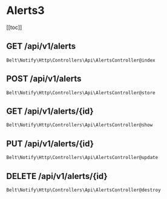 # Alerts3

[[toc]]

## GET /api/v1/alerts

`Belt\Notify\Http\Controllers\Api\AlertsController@index`

## POST /api/v1/alerts

`Belt\Notify\Http\Controllers\Api\AlertsController@store`

## GET /api/v1/alerts/{id}

`Belt\Notify\Http\Controllers\Api\AlertsController@show`

## PUT /api/v1/alerts/{id}

`Belt\Notify\Http\Controllers\Api\AlertsController@update`

## DELETE /api/v1/alerts/{id}

`Belt\Notify\Http\Controllers\Api\AlertsController@destroy`